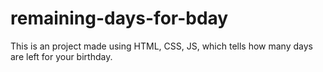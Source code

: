 # remaining-days-for-bday
This is an project made using HTML, CSS, JS, which tells how many days are left for your birthday.
